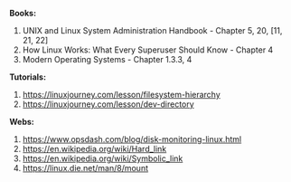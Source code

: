 **Books:**
1. UNIX and Linux System Administration Handbook - Chapter 5, 20, [11, 21, 22]
2. How Linux Works: What Every Superuser Should Know - Chapter 4
3. Modern Operating Systems - Chapter 1.3.3, 4

**Tutorials:**
1. https://linuxjourney.com/lesson/filesystem-hierarchy
2. https://linuxjourney.com/lesson/dev-directory

**Webs:**
1. https://www.opsdash.com/blog/disk-monitoring-linux.html
2. https://en.wikipedia.org/wiki/Hard_link
3. https://en.wikipedia.org/wiki/Symbolic_link
4. https://linux.die.net/man/8/mount

